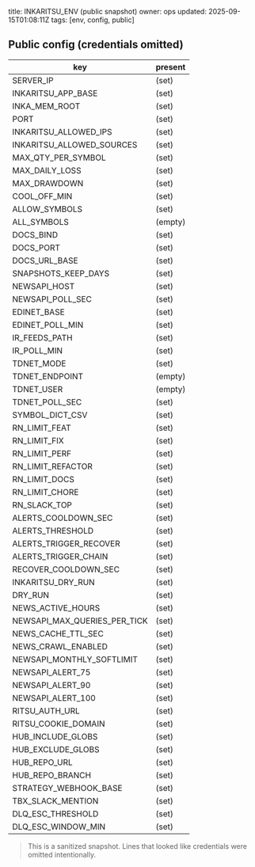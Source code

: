 title: INKARITSU_ENV (public snapshot)
owner: ops
updated: 2025-09-15T01:08:11Z
tags: [env, config, public]

## Public config (credentials omitted)

| key | present |
|-----|---------|
| SERVER_IP | (set) |
| INKARITSU_APP_BASE | (set) |
| INKA_MEM_ROOT | (set) |
| PORT | (set) |
| INKARITSU_ALLOWED_IPS | (set) |
| INKARITSU_ALLOWED_SOURCES | (set) |
| MAX_QTY_PER_SYMBOL | (set) |
| MAX_DAILY_LOSS | (set) |
| MAX_DRAWDOWN | (set) |
| COOL_OFF_MIN | (set) |
| ALLOW_SYMBOLS | (set) |
| ALL_SYMBOLS | (empty) |
| DOCS_BIND | (set) |
| DOCS_PORT | (set) |
| DOCS_URL_BASE | (set) |
| SNAPSHOTS_KEEP_DAYS | (set) |
| NEWSAPI_HOST | (set) |
| NEWSAPI_POLL_SEC | (set) |
| EDINET_BASE | (set) |
| EDINET_POLL_MIN | (set) |
| IR_FEEDS_PATH | (set) |
| IR_POLL_MIN | (set) |
| TDNET_MODE | (set) |
| TDNET_ENDPOINT | (empty) |
| TDNET_USER | (empty) |
| TDNET_POLL_SEC | (set) |
| SYMBOL_DICT_CSV | (set) |
| RN_LIMIT_FEAT | (set) |
| RN_LIMIT_FIX | (set) |
| RN_LIMIT_PERF | (set) |
| RN_LIMIT_REFACTOR | (set) |
| RN_LIMIT_DOCS | (set) |
| RN_LIMIT_CHORE | (set) |
| RN_SLACK_TOP | (set) |
| ALERTS_COOLDOWN_SEC | (set) |
| ALERTS_THRESHOLD | (set) |
| ALERTS_TRIGGER_RECOVER | (set) |
| ALERTS_TRIGGER_CHAIN | (set) |
| RECOVER_COOLDOWN_SEC | (set) |
| INKARITSU_DRY_RUN | (set) |
| DRY_RUN | (set) |
| NEWS_ACTIVE_HOURS | (set) |
| NEWSAPI_MAX_QUERIES_PER_TICK | (set) |
| NEWS_CACHE_TTL_SEC | (set) |
| NEWS_CRAWL_ENABLED | (set) |
| NEWSAPI_MONTHLY_SOFTLIMIT | (set) |
| NEWSAPI_ALERT_75 | (set) |
| NEWSAPI_ALERT_90 | (set) |
| NEWSAPI_ALERT_100 | (set) |
| RITSU_AUTH_URL | (set) |
| RITSU_COOKIE_DOMAIN | (set) |
| HUB_INCLUDE_GLOBS | (set) |
| HUB_EXCLUDE_GLOBS | (set) |
| HUB_REPO_URL | (set) |
| HUB_REPO_BRANCH | (set) |
| STRATEGY_WEBHOOK_BASE | (set) |
| TBX_SLACK_MENTION | (set) |
| DLQ_ESC_THRESHOLD | (set) |
| DLQ_ESC_WINDOW_MIN | (set) |

> This is a sanitized snapshot. Lines that looked like credentials were omitted intentionally.
